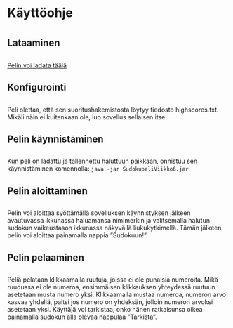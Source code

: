 # Käyttöohje <h1>
  
## Lataaminen <h2>

[Pelin voi ladata täälä](https://github.com/Roeoeri/otharkka2019/releases/tag/viikko6)

## Konfigurointi <h2>

Peli olettaa, että sen suoritushakemistosta löytyy tiedosto highscores.txt. Mikäli näin ei kuitenkaan ole, luo sovellus sellaisen itse.

## Pelin käynnistäminen <h2>
Kun peli on ladattu ja tallennettu haluttuun paikkaan, onnistuu sen käynnistäminen komennolla:
  `java -jar SudokupeliViikko6.jar`

## Pelin aloittaminen <h2>

Pelin voi aloittaa syöttämällä sovelluksen käynnistyksen jälkeen avautuvassa ikkunassa haluamansa nimimerkin ja valitsemalla halutun sudokun vaikeustason ikkunassa näkyvällä liukukytkimellä. Tämän jälkeen pelin voi aloittaa painamalla nappia ”Sudokuun!”.

## Pelin pelaaminen <h2>
Peliä pelataan klikkaamalla ruutuja, joissa ei ole punaisia numeroita. Mikä ruudussa ei ole numeroa, ensimmäisen klikkauksen yhteydessä ruutuun asetetaan musta numero yksi. Klikkaamalla mustaa numeroa, numeron arvo kasvaa yhdellä, paitsi jos numero on yhdeksän, jolloin numeron arvoksi asetetaan yksi. Käyttäjä voi tarkistaa, onko hänen ratkaisunsa oikea painamalla sudokun alla olevaa nappulaa ”Tarkista”.
